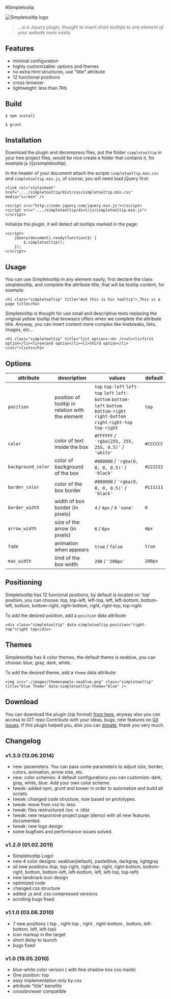 #Simpletoolip

![Simpletooltip logo](https://codingsomething.files.wordpress.com/2014/06/simpletooltip-logo.png?w=200&h=200)
> _...is a Jquery plugin, thought to insert short tooltips to any element of your website more easily_

## Features

* minimal configuration
* highly customizable: options and themes
* no extra html structures, use "title" attribute
* 12 functional positions
* cross-browser
* lightweight: less than 7Kb

## Build

```
$ npm install
```

```
$ grunt
```

## Installation

Download the plugin and decompress files, put the folder `simpletooltip` in your tree project files, would be nice create a folder that contains it, for example js (/js/simpletooltip).

In the header of your document attach the scripts `simpletooltip.min.css` and `simpletooltip.min.js`, of course, you will need load jQuery first:

```
<link rel="stylesheet" href="..../simpletooltip/dist/css/simpletooltip.min.css" media="screen" />

<script src="http://code.jquery.com/jquery.min.js"></script>
<script src="..../simpletooltip/dist/js/simpletooltip.min.js"></script>
```


Initialize the plugin, it will detect all tooltips marked in the page:

```
<script>
    jQuery(document).ready(function($) {
        $.simpletooltip();
    });
</script>
```


## Usage

You can use Simpletooltip in any element easily, first declare the class simpletooltip, and complete the attribute title, that will be tooltip content, for example:

```
<h1 class="simpletooltip" title="And this is his tooltip">_This is a page title</h1>
```

Simpletooltip is thought for use small and descriptive texts replacing the original yellow tooltip that browsers offers when we complete the attribute title. Anyway, you can insert content more complex like linebreaks, lists, images, etc...

```
<h1 class="simpletooltip" title="list options:<br /><ul><li>first option</li><li>second option</li><li>third option</li></ul>">lists</h1>
```


## Options

attribute          | description                                      | values                                                                                                                                 | default
-------------------|--------------------------------------------------|----------------------------------------------------------------------------------------------------------------------------------------|----------
`position`         | position of tooltip in relation with the element | `top` `top-left` `left-top` `left` `left-bottom` `bottom-left` `bottom` `bottom-right` `right-bottom` `right` `right-top` `top-right`  | `top` 
`color`            | color of text inside the box                     | `#FFFFFF` / `'rgba(255, 255, 255, 0.5)'` / `'white'`                                                                                   | `#CCCCCC`
`background_color` | color of background of the box                   | `#000000` / `'rgba(0, 0, 0, 0.5)'` / `'black'`                                                                                         | `#222222`
`border_color`     | color of the box border                          | `#000000` / `'rgba(0, 0, 0, 0.5)'` / `'black'`                                                                                         | `#111111`
`border_width`     | width of box border (in pixels)                  | `4` / `4px` / `0` `'none'`                                                                                                             | `0`     
`arrow_width`      | size of the arrow (in pixels)                    | `6` / `6px`                                                                                                                            | `4px`     
`fade`             | animation when appears                           | `true` / `false`                                                                                                                       | `true`    
`max_width`        | limit of the box width                           | `200` / `'200px'`                                                                                                                      | `200px`  



## Positioning

Simpletooltip has 12 funcional positions, by default is located on 'top' position, you can choose: top, top-left, left-top, left, left-bottom, bottom-left, bottom, bottom-right, right-bottom, right, right-top, top-right.

To add the desired position, add a `position` data attribute:

```
<div class="simpletooltip" data-simpletooltip-position="right-top">right top</div>
```


## Themes

Simpletooltip has 4 color themes, the default theme is seablue, you can choose: blue, gray, dark, white.

To add the desired theme, add a `theme` data attribute:

```
<img src="./images/themesample-seablue.png" class="simpletooltip" title="blue Theme" data-simpletooltip-theme="blue" />
```

## Download

You can download the plugin (zip format) [from here](https://github.com/not-only-code/Simpletooltip/zipball/master), anyway also you can access to GIT repo Contribute with your ideas, bugs, new features on [Git issues](https://github.com/not-only-code/Simpletooltip/issues). If this plugin helped you, also you can [donate](https://www.paypal.com/cgi-bin/webscr?cmd=_s-xclick&hosted_button_id=MRNNVK3SDEQKN), thank you very much.

## Changelog

### v1.3.0 (13.06.2014)

* new: parameters. You can pass some parameters to adjust size, border, colors, animation, arrow size, etc.
* new: color schemes. 4 default configurations you can customize: dark, gray, white, blue. Add your own color scheme. 
* tweak: added npm, grunt and bower in order to automatize and build all scripts
* tweak: changed code structure, now based on prototypes.
* tweak: move from css to .less
* tweak: files restructured /src -> /dist
* tweak: new responsive project page (demo) with all new features documented.
* tweak: new logo design
* some bugfixes and performance issues solved.


### v1.2.0 (01.02.2011)

* Simpletooltip Logo!
* new 4 color designs: seablue(default), pastelblue, darkgray, lightgray
* all new positions (top, top-right, right-top, right, right-bottom, bottom-right, bottom, bottom-left, left-bottom, left, left-top, top-left)
* new landmark icon design
* optimized code
* changed css structure
* added .js and .css compressed versions
* scrolling bugs fixed


### v1.1.0 (03.06.2010)

* 7 new positions ( top , right-top , right , right-bottom , bottom, left-bottom, left, left-top) 
* icon markup in the target
* short delay to launch
* bugs fixed


### v1.0 (19.05.2010)

* blue-white color version ( with fine shadow box css made)
* One position: top
* easy implementation only by css
* attribute "title" benefits
* crossbrowser compatible